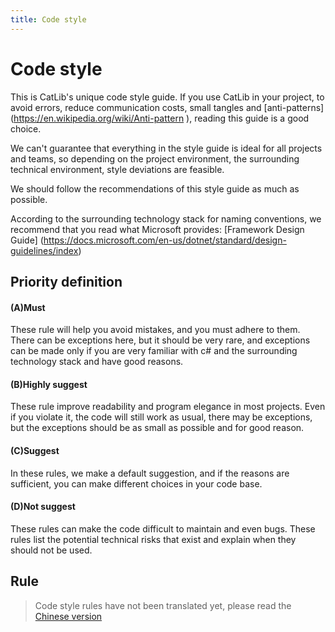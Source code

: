 ```yaml
---
title: Code style
---
```


# Code style

This is CatLib's unique code style guide. If you use CatLib in your project, to avoid errors, reduce communication costs, small tangles and [anti-patterns] (https://en.wikipedia.org/wiki/Anti-pattern ), reading this guide is a good choice.

We can't guarantee that everything in the style guide is ideal for all projects and teams, so depending on the project environment, the surrounding technical environment, style deviations are feasible.

We should follow the recommendations of this style guide as much as possible.

According to the surrounding technology stack for naming conventions, we recommend that you read what Microsoft provides: [Framework Design Guide] (https://docs.microsoft.com/en-us/dotnet/standard/design-guidelines/index)


## Priority definition

#### (A)Must

These rule will help you avoid mistakes, and you must adhere to them. There can be exceptions here, but it should be very rare, and exceptions can be made only if you are very familiar with c# and the surrounding technology stack and have good reasons.

#### (B)Highly suggest

These rule improve readability and program elegance in most projects. Even if you violate it, the code will still work as usual, there may be exceptions, but the exceptions should be as small as possible and for good reason.

#### (C)Suggest

In these rules, we make a default suggestion, and if the reasons are sufficient, you can make different choices in your code base.

#### (D)Not suggest

These rules can make the code difficult to maintain and even bugs. These rules list the potential technical risks that exist and explain when they should not be used.

## Rule

> Code style rules have not been translated yet, please read the [Chinese version](https://zh.catlib.io)